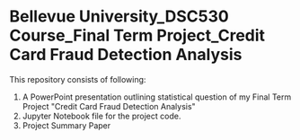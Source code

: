 # Bellevue University_DSC530 Course_Final Term Project_Credit Card Fraud Detection Analysis
This repository consists of following:
1) A PowerPoint presentation outlining statistical question of my Final Term Project "Credit Card Fraud Detection Analysis"
2) Jupyter Notebook file for the project code.
3) Project Summary Paper
